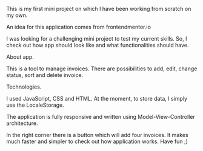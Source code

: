 This is my first mini project on which I have been working from scratch on my own.

An idea for this application comes from frontendmentor.io

I was looking for a challenging mini project to test my current skills. So, I check out how app should look like and what functionalities should have.

About app.

This is a tool to manage invoices. There are possibilities to add, edit, change status, sort and delete invoice.

Technologies.

I used JavaScript, CSS and HTML. At the moment, to store data, I simply use the LocaleStorage.

The application is fully responsive and written using Model-View-Controller architecture.

In the right corner there is a button which will add four invoices. It makes much faster and simpler to check out how application works.
Have fun ;)
